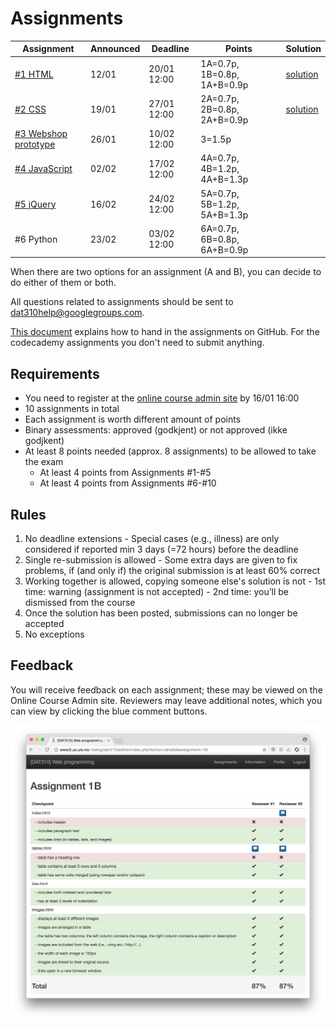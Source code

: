 # Assignments

| Assignment | Announced | Deadline | Points | Solution |
| --- | --- | --- | --- | --- |
| [#1 HTML](assignment-1/) | 12/01 | 20/01 12:00 | 1A=0.7p, 1B=0.8p, 1A+B=0.9p | [solution](https://github.com/uis-dat310-spring2017/assignments-2017/tree/master/1b/solution) |
| [#2 CSS](assignment-2/) | 19/01 | 27/01 12:00 | 2A=0.7p, 2B=0.8p, 2A+B=0.9p | [solution](https://github.com/uis-dat310-spring2017/assignments-2017/tree/master/2b/solution) |
| [#3 Webshop prototype](assignment-3/) | 26/01 | 10/02 12:00 | 3=1.5p | |
| [#4 JavaScript](assignment-4/) | 02/02 | 17/02 12:00 | 4A=0.7p, 4B=1.2p, 4A+B=1.3p | |
| [#5 jQuery](assignment-5/) | 16/02 | 24/02 12:00 | 5A=0.7p, 5B=1.2p, 5A+B=1.3p | |
| #6 Python | 23/02 | 03/02 12:00 | 6A=0.7p, 6B=0.8p, 6A+B=0.9p | |


When there are two options for an assignment (A and B), you can decide to do either of them or both.

All questions related to assignments should be sent to dat310help@googlegroups.com.

[This document](../HOWTO_GitHub.md) explains how to hand in the assignments on GitHub. For the codecademy assignments you don't need to submit anything.

## Requirements

  - You need to register at the [online course admin site](http://bit.ly/uis-dat310) by 16/01 16:00
  - 10 assignments in total
  - Each assignment is worth different amount of points
  - Binary assessments: approved (godkjent) or not approved (ikke godjkent)
  - At least 8 points needed (approx. 8 assignments) to be allowed to take the exam
    - At least 4 points from Assignments #1-#5
    - At least 4 points from Assignments #6-#10

## Rules

  1. No deadline extensions
    - Special cases (e.g., illness) are only considered if reported min 3 days (=72 hours) before the deadline
  2. Single re-submission is allowed
    - Some extra days are given to fix problems, if (and only if) the original submission is at least 60% correct
  3. Working together is allowed, copying someone else's solution is not
    - 1st time: warning (assignment is not accepted)
    - 2nd time: you’ll be dismissed from the course
  4. Once the solution has been posted, submissions can no longer be accepted
  5. No exceptions


## Feedback

You will receive feedback on each assignment; these may be viewed on the Online Course Admin site.  Reviewers may leave additional notes, which you can view by clicking the blue comment buttons.

![Feedback](assignments_feedback.png)
